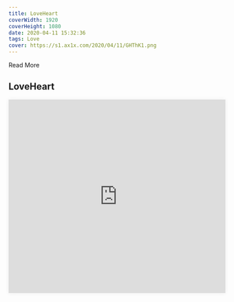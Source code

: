 ```yaml
---
title: LoveHeart
coverWidth: 1920
coverHeight: 1080
date: 2020-04-11 15:32:36
tags: Love
cover: https://s1.ax1x.com/2020/04/11/GHThK1.png
---
```


Read More
<!-- more -->

## LoveHeart

<iframe style="width:100%;height:450px;box-shadow:0px 0px 10px #eee" src="https://mofang.qq.com/iframe?modelId=10187&embed=1" frameborder="0" allowvr allowfullscreen mozallowfullscreen webkitallowfullscreen></iframe>
